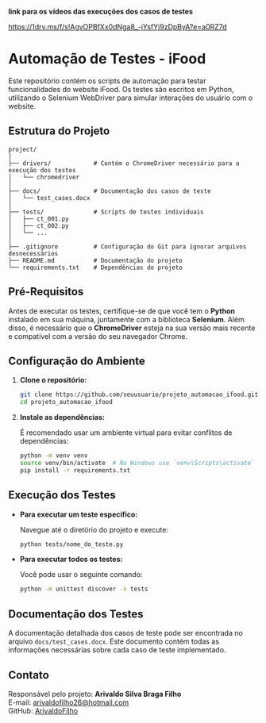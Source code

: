 **link para os vídeos das execuções dos casos de testes**

https://1drv.ms/f/s!AgvOPBfXx0dNga8_-jYsfYj9zDpByA?e=a0RZ7d

# Automação de Testes - iFood

Este repositório contém os scripts de automação para testar funcionalidades do website iFood. Os testes são escritos em Python, utilizando o Selenium WebDriver para simular interações do usuário com o website.

## Estrutura do Projeto

```
project/
│
├── drivers/            # Contém o ChromeDriver necessário para a execução dos testes
│   └── chromedriver
│
├── docs/               # Documentação dos casos de teste
│   └── test_cases.docx
│
├── tests/              # Scripts de testes individuais
│   ├── ct_001.py
│   ├── ct_002.py
│   └── ...
│
├── .gitignore          # Configuração do Git para ignorar arquivos desnecessários
├── README.md           # Documentação do projeto
└── requirements.txt    # Dependências do projeto
```

## Pré-Requisitos

Antes de executar os testes, certifique-se de que você tem o **Python** instalado em sua máquina, juntamente com a biblioteca **Selenium**. Além disso, é necessário que o **ChromeDriver** esteja na sua versão mais recente e compatível com a versão do seu navegador Chrome.

## Configuração do Ambiente

1. **Clone o repositório:**
   ```bash
   git clone https://github.com/seuusuario/projeto_automacao_ifood.git
   cd projeto_automacao_ifood
   ```

2. **Instale as dependências:**

   É recomendado usar um ambiente virtual para evitar conflitos de dependências:

   ```bash
   python -m venv venv
   source venv/bin/activate  # No Windows use `venv\Scripts\activate`
   pip install -r requirements.txt
   ```

## Execução dos Testes

- **Para executar um teste específico:**

   Navegue até o diretório do projeto e execute:

   ```bash
   python tests/nome_do_teste.py
   ```

- **Para executar todos os testes:**

   Você pode usar o seguinte comando:

   ```bash
   python -m unittest discover -s tests
   ```

## Documentação dos Testes

A documentação detalhada dos casos de teste pode ser encontrada no arquivo `docs/test_cases.docx`. Este documento contém todas as informações necessárias sobre cada caso de teste implementado.

## Contato

Responsável pelo projeto: **Arivaldo Silva Braga Filho**  
E-mail: [arivaldofilho26@hotmail.com](mailto:arivaldofilho26@hotmail.com)  
GitHub: [ArivaldoFilho](https://github.com/ArivaldoFilho)

